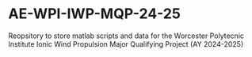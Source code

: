 # AE-WPI-IWP-MQP-24-25
Reopsitory to store matlab scripts and data for the Worcester Polytecnic Institute Ionic Wind Propulsion Major Qualifying Project (AY 2024-2025)
